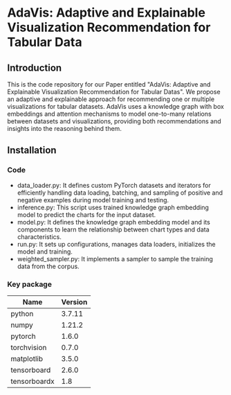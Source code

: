 # AdaVis: Adaptive and Explainable Visualization Recommendation for Tabular Data

## Introduction

This is the code repository for our Paper entitled "AdaVis: Adaptive and Explainable Visualization Recommendation for Tabular Datas". We propose an adaptive and explainable approach for recommending one or multiple visualizations for tabular datasets. AdaVis uses a knowledge graph with box embeddings and attention mechanisms to model one-to-many relations between datasets and visualizations, providing both recommendations and insights into the reasoning behind them.

## Installation

### Code

- data_loader.py: It defines custom PyTorch datasets and iterators for efficiently handling data loading, batching, and sampling of positive and negative examples during model training and testing.
- inference.py: This script uses trained knowledge graph embedding model to predict the charts for the input dataset. 
- model.py: It defines the knowledge graph embedding model and its components to learn the relationship between chart types and data characteristics.
- run.py: It sets up configurations, manages data loaders, initializes the model and training.
- weighted_sampler.py: It implements a sampler to sample the training data from the corpus.

### Key package

| Name           | Version      |
| -------------- | ------------ |
| python         | 3.7.11       |
| numpy          | 1.21.2       |
| pytorch        | 1.6.0        |
| torchvision    | 0.7.0        |
| matplotlib     | 3.5.0        |
| tensorboard    | 2.6.0        |
| tensorboardx   | 1.8          |
